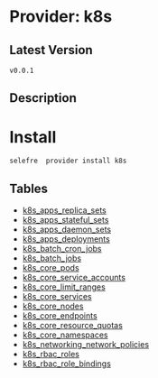 # Provider: k8s

## Latest Version 

```
v0.0.1
```
## Description 


# Install 

```
selefre  provider install k8s
```


## Tables 

- [k8s_apps_replica_sets](k8s_apps_replica_sets.md)
- [k8s_apps_stateful_sets](k8s_apps_stateful_sets.md)
- [k8s_apps_daemon_sets](k8s_apps_daemon_sets.md)
- [k8s_apps_deployments](k8s_apps_deployments.md)
- [k8s_batch_cron_jobs](k8s_batch_cron_jobs.md)
- [k8s_batch_jobs](k8s_batch_jobs.md)
- [k8s_core_pods](k8s_core_pods.md)
- [k8s_core_service_accounts](k8s_core_service_accounts.md)
- [k8s_core_limit_ranges](k8s_core_limit_ranges.md)
- [k8s_core_services](k8s_core_services.md)
- [k8s_core_nodes](k8s_core_nodes.md)
- [k8s_core_endpoints](k8s_core_endpoints.md)
- [k8s_core_resource_quotas](k8s_core_resource_quotas.md)
- [k8s_core_namespaces](k8s_core_namespaces.md)
- [k8s_networking_network_policies](k8s_networking_network_policies.md)
- [k8s_rbac_roles](k8s_rbac_roles.md)
- [k8s_rbac_role_bindings](k8s_rbac_role_bindings.md)


